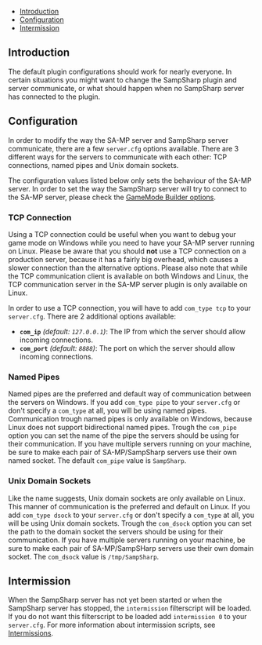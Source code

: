- [Introduction](#introduction)
- [Configuration](#configuration)
- [Intermission](#intermission)

Introduction
------------
The default plugin configurations should work for nearly everyone. In certain
situations you might want to change the SampSharp plugin and server communicate,
or what should happen when no SampSharp server has connected to the plugin.

Configuration
-------------
In order to modify the way the SA-MP server and SampSharp server communicate,
there are a few `server.cfg` options available. There are 3 different ways for 
the servers to communicate with each other: TCP connections, named pipes and
Unix domain sockets.

The configuration values listed below only sets the behaviour of the SA-MP 
server. In order to set the way the SampSharp server will try to connect to the
SA-MP server, please check the [GameMode Builder options](gamemode-builder). 

### TCP Connection
Using a TCP connection could be useful when you want to debug your game mode on
Windows while you need to have your SA-MP server running on Linux. Please be
aware that you should **not** use a TCP connection on a production server,
because it has a fairly big overhead, which causes a slower connection than the
alternative options. Please also note that while the TCP communication client is
available on both Windows and Linux, the TCP communication server in the SA-MP
server plugin is only available on Linux.

In order to use a TCP connection, you will have to add `com_type tcp` to your
`server.cfg`. There are 2 additional options available:

- **`com_ip`** *(default: `127.0.0.1`)*: The IP from which the server should
allow incoming connections.
- **`com_port`** *(default: `8888`)*: The port on which the server should allow
incoming connections.

### Named Pipes
Named pipes are the preferred and default way of communication between the
servers on Windows. If you add `com_type pipe` to your `server.cfg` or don't
specify a `com_type` at all, you will be using named pipes. Communication trough
named pipes is only available on Windows, because Linux does not support
bidirectional named pipes. Trough the `com_pipe` option you can set the name of
the pipe the servers should be using for their communication. If you have
multiple servers running on your machine, be sure to make each pair of
SA-MP/SampSharp servers use their own named socket. The default `com_pipe` value
is `SampSharp`.

### Unix Domain Sockets
Like the name suggests, Unix domain sockets are only available on Linux. This
manner of communication is the preferred and default on Linux. If you add 
`com_type dsock` to your `server.cfg` or don't specify a `com_type` at all, you
will be using Unix domain sockets. Trough the `com_dsock` option you can set the
path to the domain socket the servers should be using for their communication.
If you have multiple servers running on your machine, be sure to make each pair
of SA-MP/SampSHarp servers use their own domain socket. The `com_dsock` value is
`/tmp/SampSharp`.

Intermission
------------
When the SampSharp server has not yet been started or when the SampSharp server
has stopped, the `intermission` filterscript will be loaded. If you do not want
this filterscript to be loaded add `intermission 0` to your `server.cfg`. For
more information about intermission scripts, see [Intermissions](Intermissions).